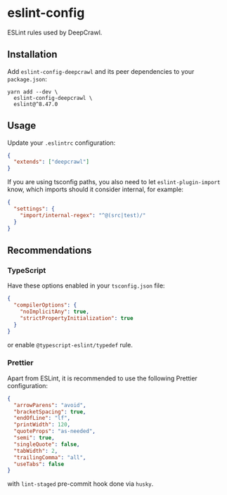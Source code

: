 # eslint-config

ESLint rules used by DeepCrawl.

## Installation

Add `eslint-config-deepcrawl` and its peer dependencies to your `package.json`:

```shell
yarn add --dev \
  eslint-config-deepcrawl \
  eslint@^8.47.0
```

## Usage

Update your `.eslintrc` configuration:

```json
{
  "extends": ["deepcrawl"]
}
```

If you are using tsconfig paths, you also need to let `eslint-plugin-import` know, which imports should it consider internal, for example:

```json
{
  "settings": {
    "import/internal-regex": "^@(src|test)/"
  }
}
```

## Recommendations

### TypeScript

Have these options enabled in your `tsconfig.json` file:

```json
{
  "compilerOptions": {
    "noImplicitAny": true,
    "strictPropertyInitialization": true
  }
}
```

or enable `@typescript-eslint/typedef` rule.

### Prettier

Apart from ESLint, it is recommended to use the following Prettier configuration:

```json
{
  "arrowParens": "avoid",
  "bracketSpacing": true,
  "endOfLine": "lf",
  "printWidth": 120,
  "quoteProps": "as-needed",
  "semi": true,
  "singleQuote": false,
  "tabWidth": 2,
  "trailingComma": "all",
  "useTabs": false
}
```

with `lint-staged` pre-commit hook done via `husky`.
